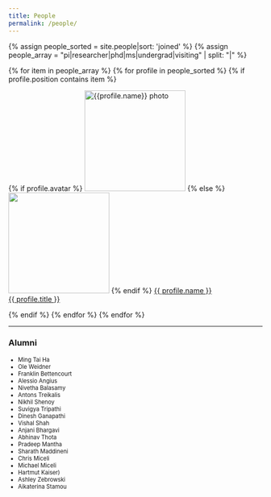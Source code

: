```yaml
---
title: People
permalink: /people/
---
```


{% assign people_sorted = site.people|sort: 'joined' %}
{% assign people_array = "pi|researcher|phd|ms|undergrad|visiting" | split: "|" %}


<div class="content list people">
{% for item in people_array %}
  {% for profile in people_sorted %}
    {% if profile.position contains item %}
    <div class="list-item-people">
      <p class="list-post-title">
        {% if profile.avatar %}
        <a href="{{ site.baseurl }}{{ profile.url }}"><img width="200" src="{{site.baseurl}}/images/people/{{profile.avatar}}" alt="{{profile.name}} photo"></a>
        {% else %}
        <a href="{{ site.baseurl }}{{ profile.url }}"><img width="200" src="http://evansheline.com/wp-content/uploads/2011/02/facebook-Storm-Trooper.jpg"></a>
        {% endif %}
        <a class="name" href="{{ site.baseurl }}{{ profile.url }}" style="float: middle">{{ profile.name }}</a><br>
        <a class="name" href="{{ site.baseurl }}{{ profile.url }}" style="float: middle">{{ profile.title }}</a>
      </p>
    </div>    
    {% endif %}
  {% endfor %}
  {% endfor %}
</div>
<hr>

<h3>Alumni</h3>
<ul style="font-size:0.7rem;">
<li>Ming Tai Ha</li>
<li>Ole Weidner</li>
<li>Franklin Bettencourt</li>
<li>Alessio Angius</li>
<li>Nivetha Balasamy</li>
<li>Antons Treikalis</li>
<li>Nikhil Shenoy</li>
<li>Suvigya Tripathi</li>
<li>Dinesh Ganapathi</li>
<li>Vishal Shah</li>
<li>Anjani Bhargavi</li>
<li>Abhinav Thota</li>
<li>Pradeep Mantha</li>
<li>Sharath Maddineni</li>
<li>Chris Miceli</li>
<li>Michael Miceli</li>
<li>Hartmut Kaiser)</li>
<li>Ashley Zebrowski</li>
<li>Aikaterina Stamou</li>
</ul>
